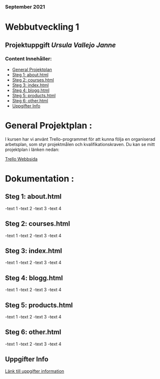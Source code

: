 ### September 2021
# Webbutveckling 1
## Projektuppgift *Ursula Vallejo Janne*
### Content Innehåller:
- [General Projektplan](#general-projektplan)
- [Steg 1: about.html](#steg-1:-about-html)
- [Steg 2: courses.html](#steg-2:-courses-html)
- [Steg 3: index.html](#steg-3:-index-html)
- [Steg 4: blogg.html](#steg-4:-blogg-html)
- [Steg 5: products.html](#steg-5:-products-html)
- [Steg 6: other.html](#steg-6:-other-html)
- [Uppgifter Info](#uppgifter-info)

# General Projektplan :
I kursen har vi använt Trello-programmet för att kunna följa en organiserad arbetsplan, som styr projektmålen och kvalifikationskraven.
Du kan se mitt projektplan i länken nedan:

[Trello Webbsida](https://trello.com/invite/b/MumOFN0P/9878ada236feb82b544166f8b5eddfc0/webbutveckling1)

# Dokumentation  :
## Steg 1: about.html

-text 1
-text 2
-text 3
-text 4

## Steg 2: courses.html

-text 1
-text 2
-text 3
-text 4

## Steg 3: index.html

-text 1
-text 2
-text 3
-text 4

## Steg 4: blogg.html

-text 1
-text 2
-text 3
-text 4

## Steg 5: products.html

-text 1
-text 2
-text 3
-text 4

## Steg 6: other.html

-text 1
-text 2
-text 3
-text 4

## Uppgifter Info
[Länk till uppgifter information](assignment.pdf)

